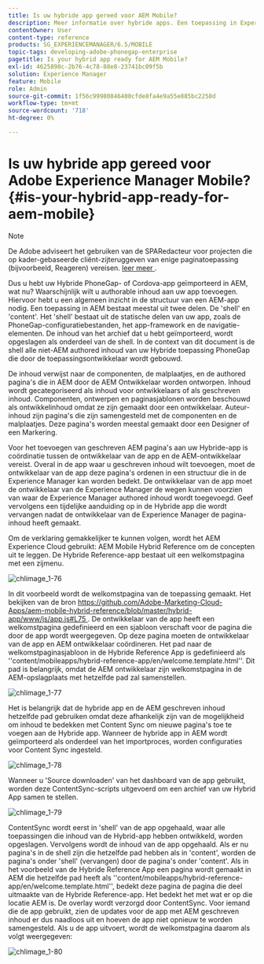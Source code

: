```yaml
---
title: Is uw hybride app gereed voor AEM Mobile?
description: Meer informatie over hybride apps. Een toepassing in Experience Manager bestaat meestal uit twee delen. De 'shell' en 'content' en deze pagina bieden meer inzicht in deze onderwerpen.
contentOwner: User
content-type: reference
products: SG_EXPERIENCEMANAGER/6.5/MOBILE
topic-tags: developing-adobe-phonegap-enterprise
pagetitle: Is your hybrid app ready for AEM Mobile?
exl-id: 4625890c-2b76-4c78-88e8-23741bc09f5b
solution: Experience Manager
feature: Mobile
role: Admin
source-git-commit: 1f56c99980846400cfde8fa4e9a55e885bc2258d
workflow-type: tm+mt
source-wordcount: '718'
ht-degree: 0%

---
```


# Is uw hybride app gereed voor Adobe Experience Manager Mobile?{#is-your-hybrid-app-ready-for-aem-mobile}

>[!NOTE]
>
>De Adobe adviseert het gebruiken van de SPARedacteur voor projecten die op kader-gebaseerde cliënt-zijteruggeven van enige paginatoepassing (bijvoorbeeld, Reageren) vereisen. [ leer meer ](/help/sites-developing/spa-overview.md).

Dus u hebt uw Hybride PhoneGap- of Cordova-app geïmporteerd in AEM, wat nu? Waarschijnlijk wilt u authorable inhoud aan uw app toevoegen. Hiervoor hebt u een algemeen inzicht in de structuur van een AEM-app nodig. Een toepassing in AEM bestaat meestal uit twee delen. De &#39;shell&#39; en &#39;content&#39;. Het &#39;shell&#39; bestaat uit de statische delen van uw app, zoals de PhoneGap-configuratiebestanden, het app-framework en de navigatie-elementen. De inhoud van het archief dat u hebt geïmporteerd, wordt opgeslagen als onderdeel van de shell. In de context van dit document is de shell alle niet-AEM authored inhoud van uw Hybride toepassing PhoneGap die door de toepassingsontwikkelaar wordt gebouwd.

De inhoud verwijst naar de componenten, de malplaatjes, en de authored pagina&#39;s die in AEM door de AEM Ontwikkelaar worden ontworpen. Inhoud wordt gecategoriseerd als inhoud voor ontwikkelaars of als geschreven inhoud. Componenten, ontwerpen en paginasjablonen worden beschouwd als ontwikkelinhoud omdat ze zijn gemaakt door een ontwikkelaar. Auteur-inhoud zijn pagina&#39;s die zijn samengesteld met de componenten en de malplaatjes. Deze pagina&#39;s worden meestal gemaakt door een Designer of een Markering.

Voor het toevoegen van geschreven AEM pagina&#39;s aan uw Hybride-app is coördinatie tussen de ontwikkelaar van de app en de AEM-ontwikkelaar vereist. Overal in de app waar u geschreven inhoud wilt toevoegen, moet de ontwikkelaar van de app deze pagina&#39;s ordenen in een structuur die in de Experience Manager kan worden bedekt. De ontwikkelaar van de app moet de ontwikkelaar van de Experience Manager de wegen kunnen voorzien van waar de Experience Manager authored inhoud wordt toegevoegd. Geef vervolgens een tijdelijke aanduiding op in de Hybride app die wordt vervangen nadat de ontwikkelaar van de Experience Manager de pagina-inhoud heeft gemaakt.

Om de verklaring gemakkelijker te kunnen volgen, wordt het AEM Experience Cloud gebruikt: AEM Mobile Hybrid Reference om de concepten uit te leggen. De Hybride Reference-app bestaat uit een welkomstpagina met een zijmenu.

![ chlimage_1-76 ](assets/chlimage_1-76.png)

In dit voorbeeld wordt de welkomstpagina van de toepassing gemaakt. Het bekijken van de bron [ https://github.com/Adobe-Marketing-Cloud-Apps/aem-mobile-hybrid-reference/blob/master/hybrid-app/www/js/app.js#L75 ](https://github.com/Adobe-Marketing-Cloud-Apps/aem-mobile-hybrid-reference/blob/master/hybrid-app/www/js/app.js#L75). De ontwikkelaar van de app heeft een welkomstpagina gedefinieerd en een sjabloon verschaft voor de pagina die door de app wordt weergegeven. Op deze pagina moeten de ontwikkelaar van de app en AEM ontwikkelaar coördineren. Het pad naar de welkomstpaginasjabloon in de Hybride Reference App is gedefinieerd als &#39;&#39;content/mobileapps/hybrid-reference-app/en/welcome.template.html&#39;&#39;. Dit pad is belangrijk, omdat de AEM ontwikkelaar zijn welkomstpagina in de AEM-opslagplaats met hetzelfde pad zal samenstellen.

![ chlimage_1-77 ](assets/chlimage_1-77.png)

Het is belangrijk dat de hybride app en de AEM geschreven inhoud hetzelfde pad gebruiken omdat deze afhankelijk zijn van de mogelijkheid om inhoud te bedekken met Content Sync om nieuwe pagina&#39;s toe te voegen aan de Hybride app. Wanneer de hybride app in AEM wordt geïmporteerd als onderdeel van het importproces, worden configuraties voor Content Sync ingesteld.

![ chlimage_1-78 ](assets/chlimage_1-78.png)

Wanneer u &#39;Source downloaden&#39; van het dashboard van de app gebruikt, worden deze ContentSync-scripts uitgevoerd om een archief van uw Hybrid App samen te stellen.

![ chlimage_1-79 ](assets/chlimage_1-79.png)

ContentSync wordt eerst in &#39;shell&#39; van de app opgehaald, waar alle toepassingen die inhoud van de Hybrid-app hebben ontwikkeld, worden opgeslagen. Vervolgens wordt de inhoud van de app opgehaald. Als er nu pagina&#39;s in de shell zijn die hetzelfde pad hebben als in &#39;content&#39;, worden de pagina&#39;s onder &#39;shell&#39; (vervangen) door de pagina&#39;s onder &#39;content&#39;. Als in het voorbeeld van de Hybride Reference App een pagina wordt gemaakt in AEM die hetzelfde pad heeft als &#39;&#39;content/mobileapps/hybrid-reference-app/en/welcome.template.html&#39;&#39;, bedekt deze pagina de pagina die deel uitmaakte van de Hybride Reference-app. Het bedekt het met wat er op die locatie AEM is. De overlay wordt verzorgd door ContentSync. Voor iemand die de app gebruikt, zien de updates voor de app met AEM geschreven inhoud er dus naadloos uit en hoeven de app niet opnieuw te worden samengesteld. Als u de app uitvoert, wordt de welkomstpagina daarom als volgt weergegeven:

![ chlimage_1-80 ](assets/chlimage_1-80.png)
